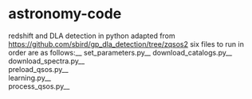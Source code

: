 # astronomy-code
redshift and DLA detection in python adapted from https://github.com/sbird/gp_dla_detection/tree/zqsos2
six files to run in order are as follows:__ 
set_parameters.py__
download_catalogs.py__  
download_spectra.py__  
preload_qsos.py__  
learning.py__  
process_qsos.py__  
